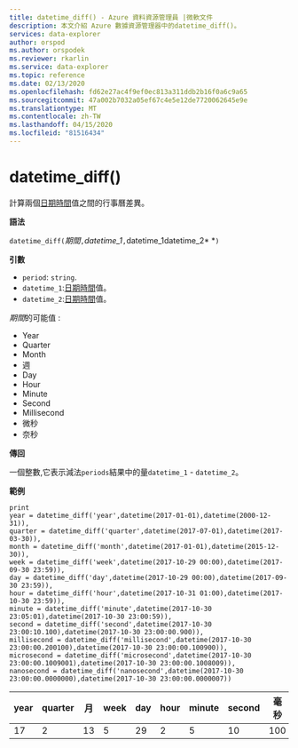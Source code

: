 ```yaml
---
title: datetime_diff() - Azure 資料資源管理員 |微軟文件
description: 本文介紹 Azure 數據資源管理器中的datetime_diff()。
services: data-explorer
author: orspod
ms.author: orspodek
ms.reviewer: rkarlin
ms.service: data-explorer
ms.topic: reference
ms.date: 02/13/2020
ms.openlocfilehash: fd62e27ac4f9ef0ec813a311ddb2b16f0a6c9a65
ms.sourcegitcommit: 47a002b7032a05ef67c4e5e12de7720062645e9e
ms.translationtype: MT
ms.contentlocale: zh-TW
ms.lasthandoff: 04/15/2020
ms.locfileid: "81516434"
---
```

# <a name="datetime_diff"></a>datetime_diff()

計算兩個[日期時間](./scalar-data-types/datetime.md)值之間的行事曆差異。

**語法**

`datetime_diff(`*期間*`,`*datetime_1*`,`datetime_1datetime_2* *`)`

**引數**

* `period`: `string`. 
* `datetime_1`:[日期時間](./scalar-data-types/datetime.md)值。
* `datetime_2`:[日期時間](./scalar-data-types/datetime.md)值。

*期間*的可能值 : 
- Year
- Quarter
- Month
- 週
- Day
- Hour
- Minute
- Second
- Millisecond
- 微秒
- 奈秒

**傳回**

一個整數,它表示減法`periods`結果中的量`datetime_1` - `datetime_2`。

**範例**

```kusto
print
year = datetime_diff('year',datetime(2017-01-01),datetime(2000-12-31)),
quarter = datetime_diff('quarter',datetime(2017-07-01),datetime(2017-03-30)),
month = datetime_diff('month',datetime(2017-01-01),datetime(2015-12-30)),
week = datetime_diff('week',datetime(2017-10-29 00:00),datetime(2017-09-30 23:59)),
day = datetime_diff('day',datetime(2017-10-29 00:00),datetime(2017-09-30 23:59)),
hour = datetime_diff('hour',datetime(2017-10-31 01:00),datetime(2017-10-30 23:59)),
minute = datetime_diff('minute',datetime(2017-10-30 23:05:01),datetime(2017-10-30 23:00:59)),
second = datetime_diff('second',datetime(2017-10-30 23:00:10.100),datetime(2017-10-30 23:00:00.900)),
millisecond = datetime_diff('millisecond',datetime(2017-10-30 23:00:00.200100),datetime(2017-10-30 23:00:00.100900)),
microsecond = datetime_diff('microsecond',datetime(2017-10-30 23:00:00.1009001),datetime(2017-10-30 23:00:00.1008009)),
nanosecond = datetime_diff('nanosecond',datetime(2017-10-30 23:00:00.0000000),datetime(2017-10-30 23:00:00.0000007))
```

|year|quarter|月|week|day|hour|minute|second|毫秒|微秒|奈秒|
|---|---|---|---|---|---|---|---|---|---|---|
|17|2|13|5|29|2|5|10|100|100|-700|



